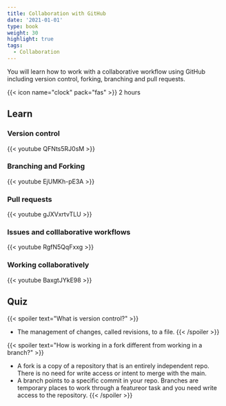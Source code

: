```yaml
---
title: Collaboration with GitHub
date: '2021-01-01'
type: book
weight: 30
highlight: true
tags:
  - Collaboration
---
```


You will learn how to work with a collaborative workflow using GitHub including version control, forking, branching and pull requests.

<!--more-->

{{< icon name="clock" pack="fas" >}} 2 hours 

## Learn

### Version control
{{< youtube QFNts5RJ0sM >}}

### Branching and Forking
{{< youtube EjUMKh-pE3A >}}

### Pull requests 
{{< youtube gJXVxrtvTLU >}}

### Issues and colllaborative workflows
{{< youtube RgfN5QqFxxg >}}

### Working collaboratively
{{< youtube BaxgtJYkE98 >}}

## Quiz

{{< spoiler text="What is version control?" >}}
* The management of changes, called revisions, to a file.
{{< /spoiler >}}

{{< spoiler text="How is working in a fork different from working in a branch?" >}}
* A fork is a copy of a repository that is an entirely independent repo. There is no need for write access or intent to merge with the main.
* A branch points to a specific commit in your repo. Branches are temporary places to work through a featureor task and you need write access to the repository. 
{{< /spoiler >}}

